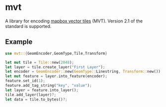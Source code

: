 # mvt
A library for encoding [mapbox vector tiles](https://github.com/mapbox/vector-tile-spec)
(MVT).  Version 2.1 of the standard is supported.

## Example
```rust
use mvt::{GeomEncoder,GeomType,Tile,Transform}

let mut tile = Tile::new(2048);
let layer = tile.create_layer("First Layer");
let encoder = GeomEncoder::new(GeomType::Linestring, Transform::new());
let mut feature = layer.into_feature(encoder);
feature.set_id(1);
feature.add_tag_string("key", "value");
let layer = feature.into_layer();
tile.add_layer(layer)?;
let data = tile.to_bytes()?;
```

